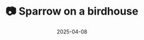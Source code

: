 ---
title: '📷 Sparrow on a birdhouse'
date: '2025-04-08'
image: 'https://cdn.diblasio.social/static/photos/2025/20250408_124558.jpg'
thumbnail: 'https://cdn.diblasio.social/static/photos/2025/thumbnails/20250408_124558.jpg'
alt_text: "A small bird perched on a birdhouse against a brick wall."
tags:
  - "#Photography"
  - "#Netherlands"
  - "#Huizen"
  - "#Bird"
  - "#Nature"
  - "#BirdWatching"
  - "#UrbanWildlife"
  - "#FujifilmXT4"
  - "#NaturePhotography"
  - "#Sparrow"
description: ''
created_date: '2025-04-08'
location: "38, Rijsbergenweg, Zenderwijk, Huizerhoogt, Huizen, Noord-Holland, Nederland, 1276 GA, Nederland"
exif_data: "FUJIFILM X-T4 XF100-400mmF4.5-5.6 R LM OIS WR (1/250 | f/5.6 | ISO 160)"
draft: false
---
